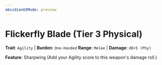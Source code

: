 ```yaml
---
obsidianUIMode: preview
---
```

# Flickerfly Blade (Tier 3 Physical)

**Trait**: `Agility` | **Burden**: `One-Handed`
**Range**: `Melee` | **Damage**: `d8+5 (Phy)`

**Feature**: Sharpwing (Add your Agility score to this weapon's damage roll.)
